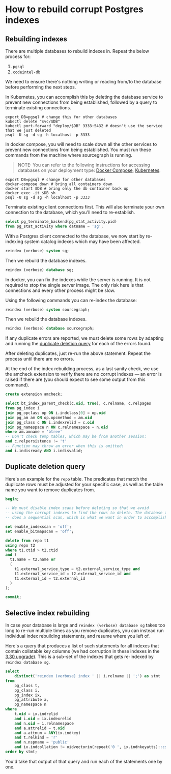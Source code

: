 # How to rebuild corrupt Postgres indexes

## Rebuilding indexes

There are multiple databases to rebuild indexes in. Repeat the below process for:

1. `pgsql`
2. `codeintel-db`

We need to ensure there's nothing writing or reading from/to the database before performing the next steps.

In Kubernetes, you can accomplish this by deleting the database service to prevent new connections from being established, followed by a query to terminate existing connections.

```shell
export DB=pgsql # change this for other databases
kubectl delete "svc/$DB"
kubectl port-forward "deploy/$DB" 3333:5432 # doesn't use the service that we just deleted
psql -U sg -d sg -h localhost -p 3333
```

In docker compose, you will need to scale down all the other services to prevent new connections from being established.
You must run these commands from the machine where sourcegraph is running. 

> NOTE: You can refer to the following instructions for accessing databases on your deployment type: [Docker Compose](../deploy/docker-compose/index.md#access-the-database), [Kubernetes](../deploy/kubernetes/operations.md#access-the-database).

```shell
export DB=pgsql # change for other databases
docker-compose down # bring all containers down
docker start $DB # bring only the db container back up
docker exec -it $DB sh
psql -U sg -d sg -h localhost -p 3333
```

Terminate existing client connections first. This will also terminate your own connection to the database, which you'll need to re-establish.

```sql
select pg_terminate_backend(pg_stat_activity.pid)
from pg_stat_activity where datname = 'sg';
```

With a Postgres client connected to the database, we now start by re-indexing system catalog indexes which may have been affected.

```sql
reindex (verbose) system sg;
```

Then we rebuild the database indexes.

```sql
reindex (verbose) database sg;
```


In docker, you can fix the indexes while the server is running. It is not required to stop the single server image.
The only risk here is that connections and every other process might be slow.

Using the following commands you can re-index  the database: 

```sql
reindex (verbose) system sourcegraph;
```

Then we rebuild the database indexes.

```sql
reindex (verbose) database sourcegraph;
```

If any duplicate errors are reported, we must delete some rows by adapting and running the [duplicate deletion query](#duplicate-deletion-query) for each of the errors found.

After deleting duplicates, just re-run the above statement. Repeat the process until there are no errors.

At the end of the index rebuilding process, as a last sanity check, we use the amcheck extension to verify there are no corrupt indexes — an error is raised if there are (you should expect to see some output from this command).


```sql
create extension amcheck;

select bt_index_parent_check(c.oid, true), c.relname, c.relpages
from pg_index i
join pg_opclass op ON i.indclass[0] = op.oid
join pg_am am ON op.opcmethod = am.oid
join pg_class c ON i.indexrelid = c.oid
join pg_namespace n ON c.relnamespace = n.oid
where am.amname = 'btree'
-- Don't check temp tables, which may be from another session:
and c.relpersistence != 't'
-- Function may throw an error when this is omitted:
and i.indisready AND i.indisvalid;
```

## Duplicate deletion query

Here's an example for the `repo` table. The predicates that match the duplicate rows must be adjusted for your specific case, as well as the table name you want to remove duplicates from.

```sql
begin;

-- We must disable index scans before deleting so that we avoid
-- using the corrupt indexes to find the rows to delete. The database then
-- does a sequential scan, which is what we want in order to accomplish that.

set enable_indexscan = 'off';
set enable_bitmapscan = 'off';

delete from repo t1
using repo t2
where t1.ctid > t2.ctid
and (
  t1.name = t2.name or
  (
    t1.external_service_type = t2.external_service_type and
    t1.external_service_id = t2.external_service_id and
    t1.external_id = t2.external_id
  )
);

commit;
```

## Selective index rebuilding

In case your database is large and `reindex (verbose) database sg` takes too long to re-run multiple times as you remove duplicates, you can instead run individual index rebuilding statements, and resume where you left of.

Here's a query that produces a list of such statements for all indexes that contain collatable key columns (we had corruption in these indexes in the [3.30 upgrade](../migration/3_30.md)). This is a sub-set of the indexes that gets re-indexed by `reindex database sg`.

```sql
select
    distinct('reindex (verbose) index ' || i.relname || ';') as stmt
from
    pg_class t,
    pg_class i,
    pg_index ix,
    pg_attribute a,
    pg_namespace n
where
    t.oid = ix.indrelid
    and i.oid = ix.indexrelid
    and n.oid = i.relnamespace
    and a.attrelid = t.oid
    and a.attnum = ANY(ix.indkey)
    and t.relkind = 'r'
    and n.nspname = 'public'
    and ix.indcollation != oidvectorin(repeat('0 ', ix.indnkeyatts)::cstring)
order by stmt;
```

You'd take that output of that query and run each of the statements one by one.
